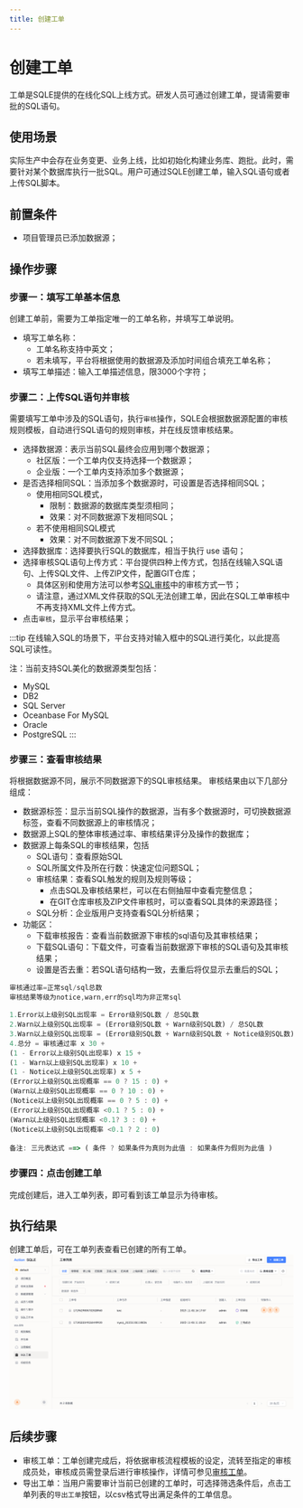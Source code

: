 ```yaml
---
title: 创建工单
---
```


# 创建工单
工单是SQLE提供的在线化SQL上线方式。研发人员可通过创建工单，提请需要审批的SQL语句。

## 使用场景
实际生产中会存在业务变更、业务上线，比如初始化构建业务库、跑批。此时，需要针对某个数据库执行一批SQL。用户可通过SQLE创建工单，输入SQL语句或者上传SQL脚本。

## 前置条件
* 项目管理员已添加数据源；

## 操作步骤
### 步骤一：填写工单基本信息
创建工单前，需要为工单指定唯一的工单名称，并填写工单说明。

* 填写工单名称：
    * 工单名称支持中英文；
    * 若未填写，平台将根据使用的数据源及添加时间组合填充工单名称；
* 填写工单描述：输入工单描述信息，限3000个字符；

### 步骤二：上传SQL语句并审核
需要填写工单中涉及的SQL语句，执行`审核`操作，SQLE会根据数据源配置的审核规则模板，自动进行SQL语句的规则审核，并在线反馈审核结果。
* 选择数据源：表示当前SQL最终会应用到哪个数据源；
    * 社区版：一个工单内仅支持选择一个数据源；
    * 企业版：一个工单内支持添加多个数据源；
* 是否选择相同SQL：当添加多个数据源时，可设置是否选择相同SQL；
    * 使用相同SQL模式，
        * 限制：数据源的数据库类型须相同；
        * 效果：对不同数据源下发相同SQL；
    * 若不使用相同SQL模式
        * 效果：对不同数据源下发不同SQL；
* 选择数据库：选择要执行SQL的数据库，相当于执行 use 语句；
* 选择审核SQL语句上传方式：平台提供四种上传方式，包括在线输入SQL语句、上传SQL文件、上传ZIP文件，配置GIT仓库；
  * 具体区别和使用方法可以参考[SQL审核](../quick_audit.md)中的审核方式一节；
  * 请注意，通过XML文件获取的SQL无法创建工单，因此在SQL工单审核中不再支持XML文件上传方式。
* 点击`审核`，显示平台审核结果；

:::tip
在线输入SQL的场景下，平台支持对输入框中的SQL进行美化，以此提高SQL可读性。

注：当前支持SQL美化的数据源类型包括：
* MySQL
* DB2
* SQL Server
* Oceanbase For MySQL
* Oracle
* PostgreSQL
:::


### 步骤三：查看审核结果

将根据数据源不同，展示不同数据源下的SQL审核结果。
审核结果由以下几部分组成：

* 数据源标签：显示当前SQL操作的数据源，当有多个数据源时，可切换数据源标签，查看不同数据源上的审核情况；
* 数据源上SQL的整体审核通过率、审核结果评分及操作的数据库；
* 数据源上每条SQL的审核结果，包括
  * SQL语句：查看原始SQL
  * SQL所属文件及所在行数：快速定位问题SQL；
  * 审核结果：查看SQL触发的规则及规则等级；
    * 点击SQL及审核结果栏，可以在右侧抽屉中查看完整信息；
    * 在GIT仓库审核及ZIP文件审核时，可以查看SQL具体的来源路径；
  * SQL分析：企业版用户支持查看SQL分析结果；
* 功能区：
    * 下载审核报告：查看当前数据源下审核的sql语句及其审核结果；
    * 下载SQL语句：下载文件，可查看当前数据源下审核的SQL语句及其审核结果；
    * 设置是否去重：若SQL语句结构一致，去重后将仅显示去重后的SQL；

```jsx title="审核通过率计算方式"
审核通过率=正常sql/sql总数
审核结果等级为notice,warn,err的sql均为非正常sql
```

```jsx title="审核结果评分计算方式"
1.Error以上级别SQL出现率 = Error级别SQL数 / 总SQL数
2.Warn以上级别SQL出现率 = (Error级别SQL数 + Warn级别SQL数) / 总SQL数
3.Warn以上级别SQL出现率 = (Error级别SQL数 + Warn级别SQL数 + Notice级别SQL数) / 总SQL数
4.总分 = 审核通过率 x 30 +
(1 - Error以上级别SQL出现率) x 15 +
(1 - Warn以上级别SQL出现率) x 10 +
(1 - Notice以上级别SQL出现率) x 5 +
(Error以上级别SQL出现概率 == 0 ? 15 : 0) +
(Warn以上级别SQL出现概率 == 0 ? 10 : 0) +
(Notice以上级别SQL出现概率 == 0 ? 5 : 0) +
(Error以上级别SQL出现概率 <0.1 ? 5 : 0) +
(Warn以上级别SQL出现概率 <0.1? 3 : 0) +
(Notice以上级别SQL出现概率 <0.1 ? 2 : 0)

备注: 三元表达式 ==> ( 条件 ? 如果条件为真则为此值 : 如果条件为假则为此值 )
```

### 步骤四：点击创建工单
完成创建后，进入工单列表，即可看到该工单显示为待审核。

## 执行结果
创建工单后，可在工单列表查看已创建的所有工单。
![list](img/list.png)

## 后续步骤
* 审核工单：工单创建完成后，将依据审核流程模板的设定，流转至指定的审核成员处，审核成员需登录后进行审核操作，详情可参见[审核工单](audit-workflow.md)。
* 导出工单：当用户需要审计当前已创建的工单时，可选择筛选条件后，点击工单列表的`导出工单`按钮，以csv格式导出满足条件的工单信息。


